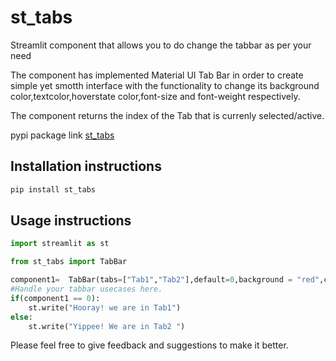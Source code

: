 # st_tabs

Streamlit component that allows you to do change the tabbar as per your need

The component has implemented Material UI Tab Bar in order to create simple yet smotth interface with the functionality to change its background color,textcolor,hoverstate color,font-size and font-weight respectively.

The component returns the index of the Tab that is currenly selected/active.

pypi package link [st_tabs](https://pypi.org/project/st-tabs/)


## Installation instructions


```sh
pip install st_tabs
```

## Usage instructions

```python
import streamlit as st

from st_tabs import TabBar

component1=  TabBar(tabs=["Tab1","Tab2"],default=0,background = "red",color="grey",activeColor="blue",fontSize="20px")
#Handle your tabbar usecases here.
if(component1 == 0):
    st.write("Hooray! we are in Tab1")
else:
    st.write("Yippee! We are in Tab2 ")
```


Please feel free to give feedback and suggestions to make it better.
